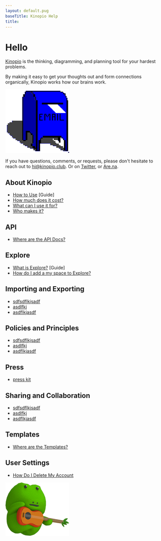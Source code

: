 ```yaml
---
layout: default.pug
baseTitle: Kinopio Help
title:
---
```

# Hello

<!-- <img src="/assets/logo-base.png" width=100/> -->



[Kinopio](https://kinopio.club) is the thinking, diagramming, and planning tool for your hardest problems.

By making it easy to get your thoughts out and form connections organically, Kinopio works how our brains work.

<div class="row">
  <img src="/assets/email.gif" class="email"/>
  <p>
    If you have questions, comments, or requests, please don't hesitate to reach out to
    <a href="mailto:hi@kinopio.club">hi@kinopio.club</a>. Or on <a href="https://twitter.com/KinopioClub">Twitter</a>, or <a href="https://www.are.na/kinopio">Are.na</a>.
  </p>
</div>
<!-- <img src="/assets/tatiana-egoshina.png" class="cat"> -->

<!-- <video autoplay="" loop="" muted="" playsinline="">
    <source src="http://pketh.org/images/2019/connecting.mp4">
</video>
 -->
<!-- <div class="row">
  <img src="/assets/email.gif" />
  <span>
    If you have questions, comments, or requests, please don't hesitate to reach out to [hi@kinopio.club](mailto:hi@kinopio.club). Or on [Twitter](https://twitter.com/KinopioClub), or [Are.na](https://www.are.na/kinopio).
  </span>
</div>
 -->

<!-- ![](/assets/froggo.png) -->




<!-- <img src="/assets/email.gif" class="email"> -->

## About Kinopio

- [How to Use]() [Guide]
- [How much does it cost?]()
- [What can I use it for?]()
- [Who makes it?]()

## API

- [Where are the API Docs?]()

## Explore

- [What is Explore?]() [Guide]
- [How do I add a my space to Explore?]()

## Importing and Exporting

- [sdfsdflkjsadf]()
- [asdlfkj]()
- [asdflkjasdf]()

## Policies and Principles

- [sdfsdflkjsadf]()
- [asdlfkj]()
- [asdflkjasdf]()

## Press

- [press kit]()

## Sharing and Collaboration

- [sdfsdflkjsadf]()
- [asdlfkj]()
- [asdflkjasdf]()

## Templates

- [Where are the Templates?]()

## User Settings

- [How Do I Delete My Account]()





<img src="/assets/froggo.png" class="froggo">
